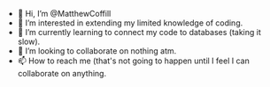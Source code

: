 - 👋 Hi, I’m @MatthewCoffill
- 👀 I’m interested in extending my limited knowledge of coding.
- 🌱 I’m currently learning to connect my code to databases (taking it slow).
- 💞️ I’m looking to collaborate on nothing atm.
- 📫 How to reach me (that's not going to happen until I feel I can collaborate on anything.

<!---
MatthewCoffill/MatthewCoffill is a ✨ special ✨ repository because its `README.md` (this file) appears on your GitHub profile.
You can click the Preview link to take a look at your changes.
--->
